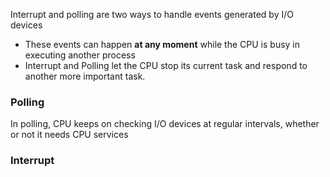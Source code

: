 Interrupt and polling are two ways to handle events generated by I/O devices
- These events can happen **at any moment** while the CPU is busy in executing another process
- Interrupt and Polling let the CPU stop its current task and respond to another more important task.

### Polling
In polling, CPU keeps on checking I/O devices at regular intervals, whether or not it needs CPU services

### Interrupt
